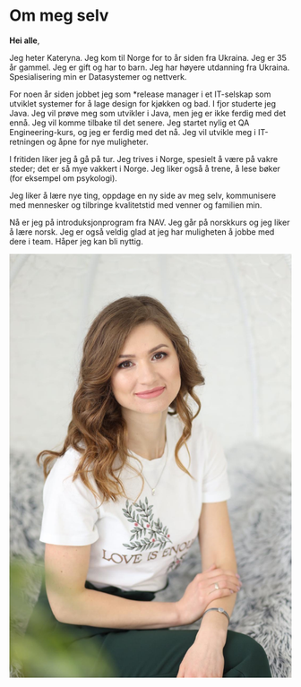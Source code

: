# Om meg selv

**Hei alle**,

Jeg heter Kateryna. Jeg kom til Norge for to år siden fra Ukraina. Jeg er 35 år gammel. Jeg er gift og har to barn. Jeg har høyere utdanning fra Ukraina. Spesialisering min er Datasystemer og nettverk. 

For noen år siden jobbet jeg som *release manager i et IT-selskap som utviklet systemer for å lage design for kjøkken og bad. I fjor studerte jeg Java. Jeg vil prøve meg som utvikler i Java, men jeg er ikke ferdig med det ennå. Jeg vil komme tilbake til det senere. 
Jeg startet nylig et QA Engineering-kurs, og jeg er ferdig med det nå. Jeg vil utvikle meg i IT-retningen og åpne for nye muligheter. 

I fritiden liker jeg å gå på tur. Jeg trives i Norge, spesielt å være på vakre steder; det er så mye vakkert i Norge. Jeg liker også å trene, å lese bøker (for eksempel om psykologi). 

Jeg liker å lære nye ting, oppdage en ny side av meg selv, kommunisere med mennesker og tilbringe kvalitetstid med venner og familien min.

Nå er jeg på introduksjonprogram fra NAV. Jeg går på norskkurs og jeg liker å lære norsk. Jeg er også veldig glad at jeg har muligheten å jobbe med dere i team. Håper jeg kan bli nyttig.

![Dette er jeg :)](IMG_5299.JPG)

